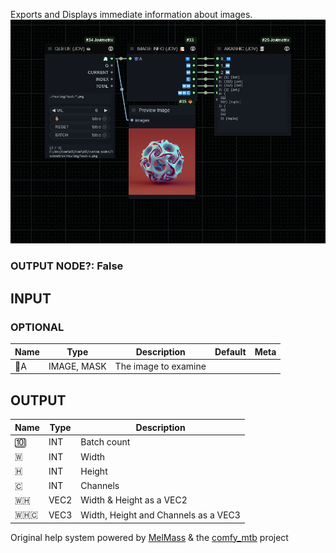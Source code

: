   
Exports and Displays immediate information about images.  
![IMAGE INFO](https://raw.githubusercontent.com/Amorano/Jovimetrix-examples/master/node/IMAGE%20INFO/IMAGE%20INFO.png)
### OUTPUT NODE?: False
INPUT
-----
### OPTIONAL
| Name | Type | Description | Default | Meta |
| --- | --- | --- | --- | --- |
| 👾A | IMAGE, MASK | The image to examine |  |  |
OUTPUT
------
| Name | Type | Description |
| --- | --- | --- |
| 🔟 | INT | Batch count |
| 🇼 | INT | Width |
| 🇭 | INT | Height |
| 🇨 | INT | Channels |
| 🇼🇭 | VEC2 | Width & Height as a VEC2 |
| 🇼🇭🇨 | VEC3 | Width, Height and Channels as a VEC3 |
Original help system powered by [MelMass](https://github.com/melMass) & the [comfy\_mtb](https://github.com/melMass/comfy_mtb) project